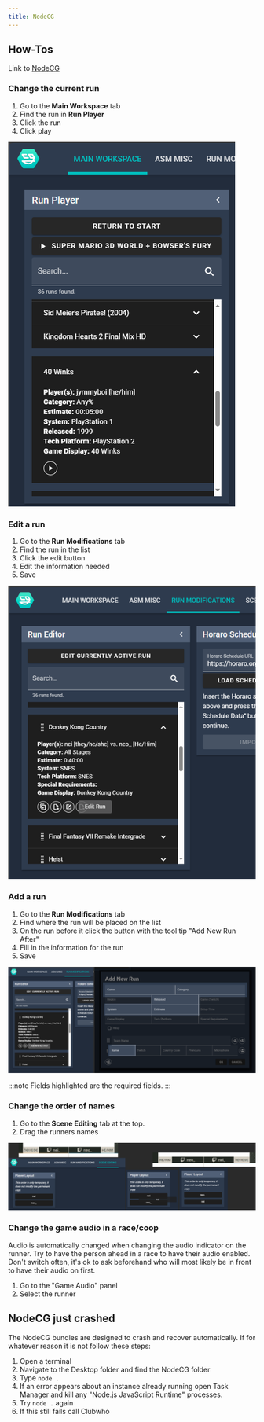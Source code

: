 ```yaml
---
title: NodeCG
---
```


## How-Tos

Link to [NodeCG](http://localhost:9090/)

### Change the current run

1. Go to the **Main Workspace** tab
2. Find the run in **Run Player**
3. Click the run
4. Click play

![a](./change-run.png)

### Edit a run

1. Go to the **Run Modifications** tab
2. Find the run in the list
3. Click the edit button
4. Edit the information needed
5. Save

![a](./edit-run.png)

### Add a run

1. Go to the **Run Modifications** tab
2. Find where the run will be placed on the list
3. On the run before it click the button with the tool tip "Add New Run After"
4. Fill in the information for the run
5. Save

![a](./new-run.png)

:::note
Fields highlighted are the required fields.
:::

### Change the order of names

1. Go to the **Scene Editing** tab at the top.
2. Drag the runners names

![a](./change-name-order.png)

### Change the game audio in a race/coop

Audio is automatically changed when changing the audio indicator on the runner. Try to have the person ahead in a race to have their audio enabled. Don't switch often, it's ok to ask beforehand who will most likely be in front to have their audio on first.

1. Go to the "Game Audio" panel
2. Select the runner

## NodeCG just crashed

The NodeCG bundles are designed to crash and recover automatically. If for whatever reason it is not follow these steps:

1. Open a terminal
2. Navigate to the Desktop folder and find the NodeCG folder
3. Type `node .`
4. If an error appears about an instance already running open Task Manager and kill any "Node.js JavaScript Runtime" processes.
5. Try `node .` again
6. If this still fails call Clubwho
